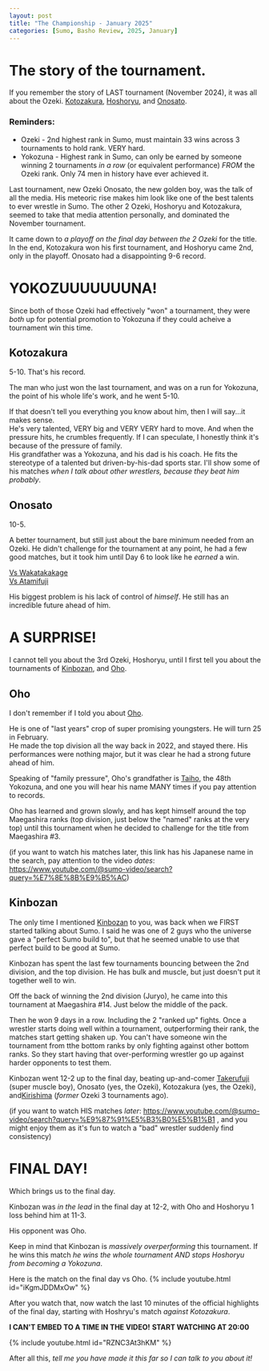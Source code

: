 ```yaml
---
layout: post
title: "The Championship - January 2025"
categories: [Sumo, Basho Review, 2025, January]
---
```


# The story of the tournament.

If you remember the story of LAST tournament (November 2024), it was all about the Ozeki.
[Kotozakura](https://www.sumo.or.jp/EnSumoDataRikishi/profile/3661/), [Hoshoryu](https://www.sumo.or.jp/EnSumoDataRikishi/profile/3842/), and [Onosato](https://www.sumo.or.jp/EnSumoDataRikishi/profile/4227/).

### Reminders:

- Ozeki - 2nd highest rank in Sumo, must maintain 33 wins across 3 tournaments to hold rank. VERY hard.
- Yokozuna - Highest rank in Sumo, can only be earned by someone winning 2 tournaments _in a row_ (or equivalent performance) _FROM_ the Ozeki rank. Only 74 men in history have ever achieved it.

Last tournament, new Ozeki Onosato, the new golden boy, was the talk of all the media.
His meteoric rise makes him look like one of the best talents to ever wrestle in Sumo.
The other 2 Ozeki, Hoshoryu and Kotozakura, seemed to take that media attention personally, and dominated the November tournament.

It came down to _a playoff on the final day between the 2 Ozeki_ for the title.
In the end, Kotozakura won his first tournament, and Hoshoryu came 2nd, only in the playoff.
Onosato had a disappointing 9-6 record.

# YOKOZUUUUUUUNA!

Since both of those Ozeki had effectively "won" a tournament, they were _both_ up for potential promotion to Yokozuna if they could acheive a tournament win this time.

## Kotozakura

5-10. That's his record.

The man who just won the last tournament, and was on a run for Yokozuna, the point of his whole life's work, and he went 5-10.

If that doesn't tell you everything you know about him, then I will say...it makes sense.  
He's very talented, VERY big and VERY VERY hard to move. And when the pressure hits, he crumbles frequently.
If I can speculate, I honestly think it's because of the pressure of family.  
His grandfather was a Yokozuna, and his dad is his coach. He fits the stereotype of a talented but driven-by-his-dad sports star.
I'll show some of his matches _when I talk about other wrestlers, because they beat him probably_.

## Onosato

10-5.

A better tournament, but still just about the bare minimum needed from an Ozeki. He didn't challenge for the tournament at any point, he had a few good matches, but it took him until Day 6 to look like he _earned_ a win.

[Vs Wakatakakage](https://www.youtube.com/watch?v=JVEghK36WVo)  
[Vs Atamifuji](https://www.youtube.com/watch?v=uBHJFoNKViE)

His biggest problem is his lack of control of _himself_. He still has an incredible future ahead of him.

# A SURPRISE!

I cannot tell you about the 3rd Ozeki, Hoshoryu, until I first tell you about the tournaments of [Kinbozan](https://www.sumo.or.jp/EnSumoDataRikishi/profile/4112/), and [Oho](https://www.sumo.or.jp/EnSumoDataRikishi/profile/3844/).

## Oho

I don't remember if I told you about [Oho](https://www.sumo.or.jp/EnSumoDataRikishi/profile/3844/).

He is one of "last years" crop of super promising youngsters. He will turn 25 in February.  
He made the top division all the way back in 2022, and stayed there. His performances were nothing major, but it was clear he had a strong future ahead of him.

Speaking of "family pressure", Oho's grandfather is [Taiho](https://en.wikipedia.org/wiki/Taih%C5%8D_K%C5%8Dki), the 48th Yokozuna, and one you will hear his name MANY times if you pay attention to records.

Oho has learned and grown slowly, and has kept himself around the top Maegashira ranks (top division, just below the "named" ranks at the very top) until this tournament when he decided to challenge for the title from Maegashira #3.

(if you want to watch his matches later, this link has his Japanese name in the search, pay attention to the video _dates_: https://www.youtube.com/@sumo-video/search?query=%E7%8E%8B%E9%B5%AC)

## Kinbozan

The only time I mentioned [Kinbozan](https://www.sumo.or.jp/EnSumoDataRikishi/profile/4112/) to you, was back when we FIRST started talking about Sumo. I said he was one of 2 guys who the universe gave a "perfect Sumo build to", but that he seemed unable to use that perfect build to be good at Sumo.

Kinbozan has spent the last few tournaments bouncing between the 2nd division, and the top division. He has bulk and muscle, but just doesn't put it together well to win.

Off the back of winning the 2nd division (Juryo), he came into this tournament at Maegashira #14. Just below the middle of the pack.

Then he won 9 days in a row. Including the 2 "ranked up" fights. Once a wrestler starts doing well within a tournament, outperforming their rank, the matches start getting shaken up. You can't have someone win the tournament from tthe bottom ranks by only fighting against other bottom ranks. So they start having that over-performing wrestler go up against harder opponents to test them.

Kinbozan went 12-2 up to the final day, beating up-and-comer [Takerufuji](https://www.sumo.or.jp/EnSumoDataRikishi/profile/4171/) (super muscle boy), Onosato (yes, the Ozeki), Kotozakura (yes, the Ozeki), and[Kirishima](https://www.sumo.or.jp/EnSumoDataRikishi/profile/3622/) (_former_ Ozeki 3 tournaments ago).

(if you want to watch HIS matches _later_: https://www.youtube.com/@sumo-video/search?query=%E9%87%91%E5%B3%B0%E5%B1%B1 , and you might enjoy them as it's fun to watch a "bad" wrestler suddenly find consistency)

# FINAL DAY!

Which brings us to the final day.

Kinbozan was _in the lead_ in the final day at 12-2, with Oho and Hoshoryu 1 loss behind him at 11-3.

His opponent was Oho.

Keep in mind that Kinbozan is _massively overperforming_ this tournament.
If he wins this match _he wins the whole tournament AND stops Hoshoryu from becoming a Yokozuna_.

Here is the match on the final day vs Oho.
{% include youtube.html id="iKgmJDDMxOw" %}

After you watch that, now watch the last 10 minutes of the official highlights of the final day, starting with Hoshryu's match _against Kotozakura_.


  **I CAN'T EMBED TO A TIME IN THE VIDEO!**
  **START WATCHING AT 20:00**

{% include youtube.html id="RZNC3At3hKM" %}

After all this, _tell me you have made it this far so I can talk to you about it!_
